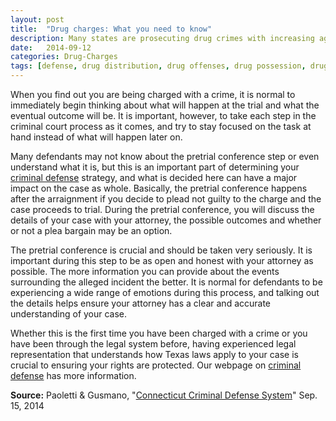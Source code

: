 ```yaml
---
layout: post
title:  "Drug charges: What you need to know"
description: Many states are prosecuting drug crimes with increasing aggressiveness, and Connecticut is no different. Depending on the amount of the substance and the substance itself, drug convictions can come with serious penalties, including significant prison time. Understanding what your charges mean and the possible penalties is crucial to understanding your criminal defense options
date:   2014-09-12
categories: Drug-Charges 
tags: [defense, drug distribution, drug offenses, drug possession, drug trafficking, search and seizure]
---
```



<p>When you find out you are being charged with a crime, it is normal to immediately begin thinking about what will happen at the trial and what the eventual outcome will be. It is important, however, to take each step in the criminal court process as it comes, and try to stay focused on the task at hand instead of what will happen later on.</p><p>Many defendants may not know about the pretrial conference step or even understand what it is, but this is an important part of determining your <a href="/Criminal-Defense/What-to-Do-if-You-Are-Arrested.shtml">criminal defense</a> strategy, and what is decided here can have a major impact on the case as whole. Basically, the pretrial conference happens after the arraignment if you decide to plead not guilty to the charge and the case proceeds to trial. During the pretrial conference, you will discuss the details of your case with your attorney, the possible outcomes and whether or not a plea bargain may be an option.</p> <p>The pretrial conference is crucial and should be taken very seriously. It is important during this step to be as open and honest with your attorney as possible. The more information you can provide about the events surrounding the alleged incident the better. It is normal for defendants to be experiencing a wide range of emotions during this process, and talking out the details helps ensure your attorney has a clear and accurate understanding of your case.</p><p>Whether this is the first time you have been charged with a crime or you have been through the legal system before, having experienced legal representation that understands how Texas laws apply to your case is crucial to ensuring your rights are protected. Our webpage on <a href="/Criminal-Defense/">criminal defense</a> has more information.</p><p><b>Source:</b> Paoletti &amp; Gusmano, "<a href="/Criminal-Defense/The-Criminal-Defense-Process.shtml">Connecticut Criminal Defense System</a>" Sep. 15, 2014</p>